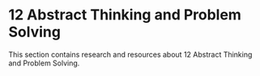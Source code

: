 # 12 Abstract Thinking and Problem Solving

This section contains research and resources about 12 Abstract Thinking and Problem Solving.